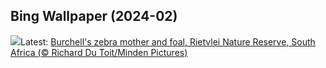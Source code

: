 ## Bing Wallpaper (2024-02)
![](https://www.bing.com/th?id=OHR.ZebraMother_EN-GB8255598898_UHD.jpg&w=1000)Latest: [Burchell's zebra mother and foal, Rietvlei Nature Reserve, South Africa (© Richard Du Toit/Minden Pictures)](https://www.bing.com/th?id=OHR.ZebraMother_EN-GB8255598898_UHD.jpg)